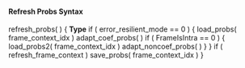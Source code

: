 #### Refresh Probs Syntax

<div class="syntax">
refresh_probs( ) {                                                    <b>Type</b>
    if ( error_resilient_mode == 0 ) {
        load_probs( frame_context_idx )
        adapt_coef_probs( )
        if ( FrameIsIntra == 0 ) {
            load_probs2( frame_context_idx )
            adapt_noncoef_probs( )
        }
    }
    if ( refresh_frame_context )
        save_probs( frame_context_idx )
}

</div>
